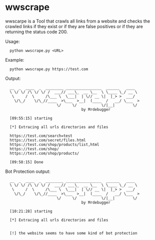 # wwscrape

wwscarpe is a Tool that crawls all links from a website and checks the crawled links if they exist or if they are false positives or if they are returning the status code 200.

Usage:

      python wwscrape.py <URL>

Example:

      python wwscrape.py https://test.com

Output:


      __  _  ____  _  ________ ________________  ______   ____
      \ \/ \/ /\ \/ \/ /  ___// ___\_  __ \__  \ \____ \_/ __ \
       \     /  \     /\___ \  \___|  | \// __ \|  |_> >  ___/
        \/\_/    \/\_//____  >\___  >__|  (____  /   __/ \___  >
                           \/     \/           \/|__|        \/
                                      by Mrdebugger

      [09:55:15] starting

      [*] Extracing all urls directories and files

      https://test.com/search=test
      https://test.com/secret/files.html
      https://test.com/shop/products/list,html
      https://test.com/shop/
      https://test.com/shop/products/

      [09:58:15] Done

Bot Protection output:

      __  _  ____  _  ________ ________________  ______   ____
      \ \/ \/ /\ \/ \/ /  ___// ___\_  __ \__  \ \____ \_/ __ \
       \     /  \     /\___ \  \___|  | \// __ \|  |_> >  ___/
        \/\_/    \/\_//____  >\___  >__|  (____  /   __/ \___  >
                           \/     \/           \/|__|        \/
                                      by Mrdebugger

      [10:21:28] starting

      [*] Extracing all urls directories and files


      [!] the website seems to have some kind of bot protection

